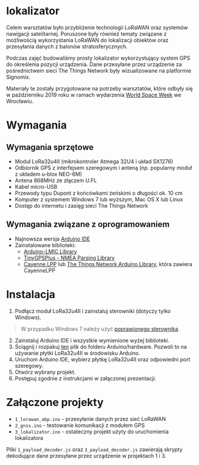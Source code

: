 # lokalizator
Celem warsztatów było przybliżenie technologii LoRaWAN oraz systemów nawigacji satelitarnej. Poruszone były również tematy związane z możliwością wykorzystania LoRaWAN do lokalizacji obiektów oraz przesyłania danych z balonów stratosferycznych. 

Podczas zajęć budowaliśmy prosty lokalizator wykorzystujący system GPS do określenia pozycji urządzenia. Dane przesyłane przez urządzenie za pośrednictwem sieci The Things Network były wizualizowane na platformie Signomix.  

Materiały te zostały przygotowane na potrzeby warsztatów, które odbyły się w październiku 2019 roku w ramach wydarzenia [World Space Week](http://worldspaceweek.pl) we Wrocławiu.

# Wymagania

## Wymagania sprzętowe

* Moduł LoRa32u4II (mikrokontroler Atmega 32U4 i układ SX1276)
* Odbiornik GPS z interfejsem szeregowym i anteną (np. popularny moduł z układem u-blox NEO-6M)
* Antena 868MHz ze złączem U.FL
* Kabel micro-USB
* Przewody typu Dupont z końcówkami żeńskimi o długości ok. 10 cm
* Komputer z systemem Windows 7 lub wyższym, Mac OS X lub Linux
* Dostęp do internetu i zasięg sieci The Things Network

## Wymagania związane z oprogramowaniem
- Najnowsza wersja [Arduino IDE](https://www.arduino.cc/en/main/software)
- Zainstalowane biblioteki:
  - [Arduino-LMIC Library](https://github.com/matthijskooijman/arduino-lmic)
  - [TinyGPSPlus - NMEA Parsing Library](https://github.com/mikalhart/TinyGPSPlus)
  - [Cayenne LPP](https://github.com/ElectronicCats/CayenneLPP) lub [The Things Network Arduino Library](https://github.com/TheThingsNetwork/arduino-device-lib), która zawiera CayenneLPP

# Instalacja

1. Podłącz moduł LoRa32u4II i zainstaluj sterowniki (dotyczy tylko Windows). 
> W przypadku Windows 7 należy użyć [poprawionego sterownika](hardware/w7driver.zip).
2. Zainstaluj Arduino IDE i wszystkie wymienione wyżej biblioteki.
3. Ściągnij i rozpakuj [ten](hardware/BSFrance.zip) plik do folderu Arduino/hardware. Pozwoli to na używanie płytki LoRa32u4II w środowisku Arduino.
4. Uruchom Arduino IDE, wybierz płytkę LoRa32u4II oraz odpowiedni port szeregowy.
5. Otwórz wybrany projekt.
6. Postępuj zgodnie z instrukcjami w załączonej prezentacji.

# Załączone projekty
* `1_lorawan_abp.ino` - przesyłanie danych przez sieć LoRaWAN 
* `2_gnss.ino` - testowanie komunikacji z modułem GPS
* `3_lokalizator.ino` - ostateczny projekt użyty do uruchomienia lokalizatora

Pliki `1_payload_decoder.js` oraz `3_payload_decoder.js` zawierają skrypty dekodujące dane przesyłane przez urządzenie w projektach 1 i 3.
